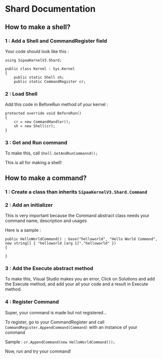 # Shard Documentation

## How to make a shell?

### 1 : Add a Shell and CommandRegister field

Your code should look like this :

```
using SipaaKernelV3.Shard;

public class Kernel : Sys.Kernel
{
    public static Shell sh;
    public static CommandRegister cr;
```

### 2 : Load Shell

Add this code in BeforeRun method of your kernel :

```
protected override void BeforeRun()
{
    cr = new CommandHandler();
    sh = new Shell(cr);
}
``` 

### 3 : Get and Run command

To make this, call `Shell.GetAndRunCommannd();`

This is all for making a shell!

## How to make a command?

### 1 : Create a class than inherits `SipaaKernelV3.Shard.Command`

### 2 : Add an initializer

This is very important because the Command abstract class needs your command name, description and usages

Here is a sample :

```
public HelloWorldCommand() : base("helloworld", "Hello World Command", new string[] { "helloworld [arg 1]","helloworld" })
{ 

}
```

### 3 : Add the Execute abstract method

To make this, Visual Studio makes you an error, Click on Solutions and add the Execute method, and add your all your code and a result in Execute method.

### 4 : Register Command

Super, your command is made but not registered...

To register, go to your CommandRegister and call `CommandRegister.AppendCommand(Command)` with an instance of your command

Sample : `cr.AppendCommand(new HelloWorldCommand());`

Now, run and try your command!